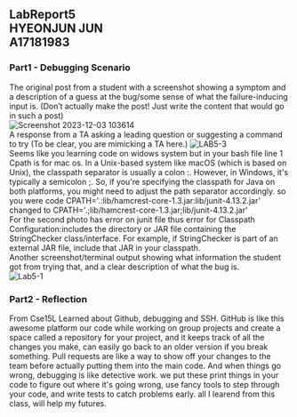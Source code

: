 LabReport5 <br> 
HYEONJUN JUN <br>
A17181983 <br>
---
### Part1 - Debugging Scenario
The original post from a student with a screenshot showing a symptom and a description of a guess at the bug/some sense of what the failure-inducing input is. (Don’t actually make the post! Just write the content that would go in such a post)<br>
![Screenshot 2023-12-03 103614](https://github.com/kfru5515/cse15l-lab-reports-fa23/assets/120256621/0dbe958e-30ba-4acd-93e3-6e9af487315d)<br>
A response from a TA asking a leading question or suggesting a command to try (To be clear, you are mimicking a TA here.)
![LAB5-3](https://github.com/kfru5515/cse15l-lab-reports-fa23/assets/120256621/887b8a63-ef39-40c6-9d20-25d648ef3645)<br>
Seems like you learning code on widows system but in your bash file line 1 Cpath is for mac os. In a Unix-based system like macOS (which is based on Unix), the classpath separator is usually a colon :. However, in Windows, it's typically a semicolon ;. So, if you're specifying the classpath for Java on both platforms, you might need to adjust the path separator accordingly. so you were code CPATH='.:lib/hamcrest-core-1.3.jar:lib/junit-4.13.2.jar' changed to CPATH='.;lib/hamcrest-core-1.3.jar;lib/junit-4.13.2.jar' <br>For the second photo has error on junit file thus error for Classpath Configuration:includes the directory or JAR file containing the StringChecker class/interface. For example, if StringChecker is part of an external JAR file, include that JAR in your classpath.  
Another screenshot/terminal output showing what information the student got from trying that, and a clear description of what the bug is.
<br>![Lab5-1](https://github.com/kfru5515/cse15l-lab-reports-fa23/assets/120256621/000a43b1-07b4-42e9-98cc-9f6da2cc8252) 
### Part2 - Reflection
From Cse15L Learned about Github, debugging and SSH. GitHub is like this awesome platform our code while working on group projects and create a space called a repository for your project, and it keeps track of all the changes you make, can easily go back to an older version if you break something. Pull requests are like a way to show off your changes to the team before actually putting them into the main code. And when things go wrong, debugging is like detective work. we put these print things in your code to figure out where it's going wrong, use fancy tools to step through your code, and write tests to catch problems early. all I learend from this class, will help my futures. 
